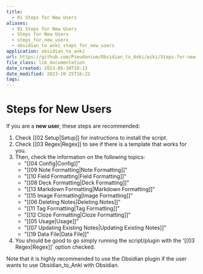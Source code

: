 ```yaml
---
title:
  - 01 Steps for New Users
aliases:
  - 01 Steps for New Users
  - Steps for New Users
  - steps_for_new_users
  - obsidian_to_anki_steps_for_new_users
application: obsidian_to_anki
url: https://github.com/Pseudonium/Obsidian_to_Anki/wiki/Steps-for-new-users
file_class: lib_documentation
date_created: 2023-05-30T19:13
date_modified: 2023-10-25T16:22
tags:
---
```

# Steps for New Users

If you are a **new user**, these steps are recommended:

1. Check [[02 Setup|Setup]] for instructions to install the script.
2. Check [[03 Regex|Regex]] to see if there is a template that works for you.
3. Then, check the information on the following topics:
    - "[[04 Config|Config]]"
    - "[[09 Note Formatting|Note Formatting]]"
    - "[[10 Field Formatting|Field Formatting]]"
    - "[[08 Deck Formatting|Deck Formatting]]"
    - "[[13 Markdown Formatting|Markdown Formatting]]"
    - "[[15 Image Formatting|Image Formatting]]"
    - "[[06 Deleting Notes|Deleting Notes]]"
    - "[[11 Tag Formatting|Tag Formatting]]"
    - "[[12 Cloze Formatting|Cloze Formatting]]"
    - "[[05 Usage|Usage]]"
    - "[[07 Updating Existing Notes|Updating Existing Notes]]"
    - "[[19 Data File|Data File]]"
4. You should be good to go simply running the script/plugin with the '[[03 Regex|Regex]]' option checked.

Note that it is highly recommended to use the Obsidian plugin if the user wants to use Obsidian_to_Anki with Obsidian.
